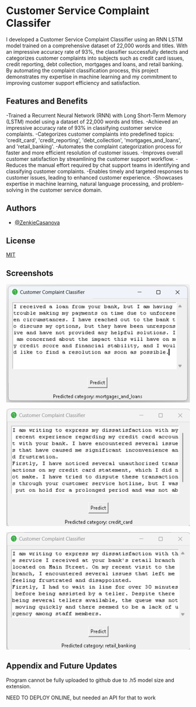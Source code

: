 
# Customer Service Complaint Classifer

I developed a Customer Service Complaint Classifier using an RNN LSTM model trained on a comprehensive dataset of 22,000 words and titles. With an impressive accuracy rate of 93%, the classifier successfully detects and categorizes customer complaints into subjects such as credit card issues, credit reporting, debt collection, mortgages and loans, and retail banking. By automating the complaint classification process, this project demonstrates my expertise in machine learning and my commitment to improving customer support efficiency and satisfaction.



## Features and Benefits

-Trained a Recurrent Neural Network (RNN) with Long Short-Term Memory (LSTM) model using a dataset of 22,000 words and titles.
-Achieved an impressive accuracy rate of 93% in classifying customer service complaints.
-Categorizes customer complaints into predefined topics: 'credit_card', 'credit_reporting', 'debt_collection', 'mortgages_and_loans', and 'retail_banking'.
-Automates the complaint categorization process for faster and more efficient resolution of customer issues.
-Improves overall customer satisfaction by streamlining the customer support workflow.
-Reduces the manual effort required by chat support teams in identifying and classifying customer complaints.
-Enables timely and targeted responses to customer issues, leading to enhanced customer experience.
-Showcases expertise in machine learning, natural language processing, and problem-solving in the customer service domain.

## Authors

- [@ZenkieCasanova](https://github.com/ZenkieCasanova)


## License

[MIT](https://choosealicense.com/licenses/mit/)


## Screenshots

![App Screenshot](Screenshot.png)

![App Screenshot](Screenshot2.png)

![App Screenshot](Screenshot3.png)

## Appendix and Future Updates

Program cannot be fully uploaded to github due to .h5 model size and extension.

NEED TO DEPLOY ONLINE, but needed an API for that to work



